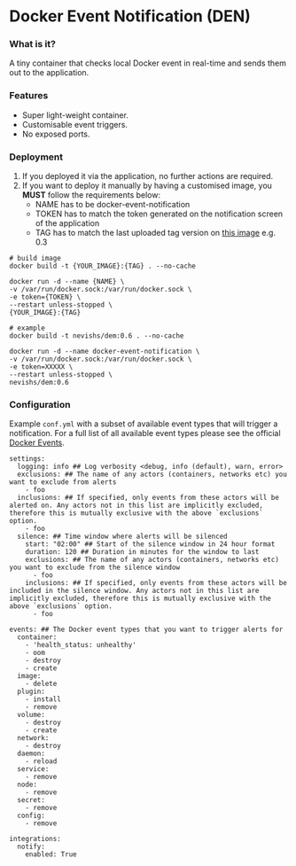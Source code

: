 # Docker Event Notification (DEN)

### What is it?
A tiny container that checks local Docker event in real-time and sends them out to the application.

### Features
- Super light-weight container.
- Customisable event triggers.
- No exposed ports.

### Deployment
1. If you deployed it via the application, no further actions are required.
2. If you want to deploy it manually by having a customised image, you <b>MUST</b> follow the requirements below:
    - NAME      has to be docker-event-notification
    - TOKEN     has to match the token generated on the notification screen of the application
    - TAG       has to match the last uploaded tag version on [this image](https://hub.docker.com/r/nevishs/den/tags) e.g. 0.3

```
# build image
docker build -t {YOUR_IMAGE}:{TAG} . --no-cache

docker run -d --name {NAME} \
-v /var/run/docker.sock:/var/run/docker.sock \
-e token={TOKEN} \
--restart unless-stopped \
{YOUR_IMAGE}:{TAG}

# example
docker build -t nevishs/dem:0.6 . --no-cache

docker run -d --name docker-event-notification \
-v /var/run/docker.sock:/var/run/docker.sock \
-e token=XXXXX \
--restart unless-stopped \
nevishs/dem:0.6
```

### Configuration
Example `conf.yml` with a subset of available event types that will trigger a notification. For a full list of all available event types please see the official [Docker Events](https://docs.docker.com/engine/reference/commandline/events/).

```
settings:
  logging: info ## Log verbosity <debug, info (default), warn, error>
  exclusions: ## The name of any actors (containers, networks etc) you want to exclude from alerts
    - foo
  inclusions: ## If specified, only events from these actors will be alerted on. Any actors not in this list are implicitly excluded, therefore this is mutually exclusive with the above `exclusions` option.
    - foo
  silence: ## Time window where alerts will be silenced
    start: "02:00" ## Start of the silence window in 24 hour format
    duration: 120 ## Duration in minutes for the window to last
    exclusions: ## The name of any actors (containers, networks etc) you want to exclude from the silence window
      - foo
    inclusions: ## If specified, only events from these actors will be included in the silence window. Any actors not in this list are implicitly excluded, therefore this is mutually exclusive with the above `exclusions` option.
      - foo

events: ## The Docker event types that you want to trigger alerts for
  container: 
    - 'health_status: unhealthy'
    - oom
    - destroy
    - create
  image: 
    - delete
  plugin:
    - install
    - remove
  volume: 
    - destroy
    - create
  network:
    - destroy
  daemon:
    - reload
  service:
    - remove
  node:
    - remove
  secret:
    - remove
  config:
    - remove

integrations:
  notify:
    enabled: True
```
